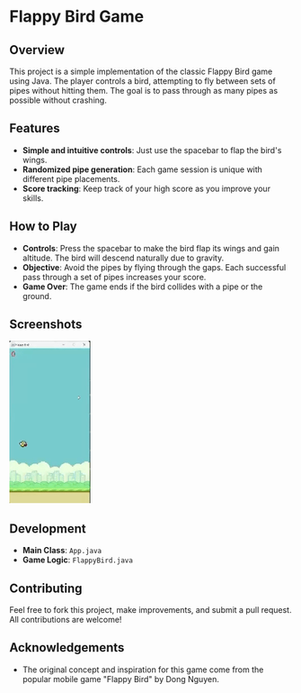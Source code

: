 # Flappy Bird Game

## Overview

This project is a simple implementation of the classic Flappy Bird game using Java. The player controls a bird, attempting to fly between sets of pipes without hitting them. The goal is to pass through as many pipes as possible without crashing.

## Features

- **Simple and intuitive controls**: Just use the spacebar to flap the bird's wings.
- **Randomized pipe generation**: Each game session is unique with different pipe placements.
- **Score tracking**: Keep track of your high score as you improve your skills.

## How to Play

- **Controls**: Press the spacebar to make the bird flap its wings and gain altitude. The bird will descend naturally due to gravity.
- **Objective**: Avoid the pipes by flying through the gaps. Each successful pass through a set of pipes increases your score.
- **Game Over**: The game ends if the bird collides with a pipe or the ground.

## Screenshots

![Flappy Bird Gameplay](./src/ezgif-2-d54c098fa8.gif)


## Development

- **Main Class**: `App.java`
- **Game Logic**: `FlappyBird.java`

## Contributing

Feel free to fork this project, make improvements, and submit a pull request. All contributions are welcome!

## Acknowledgements

- The original concept and inspiration for this game come from the popular mobile game "Flappy Bird" by Dong Nguyen.
